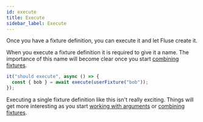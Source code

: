 ```yaml
---
id: execute
title: Execute
sidebar_label: Execute
---
```


Once you have a fixture definition, you can execute it and let Fluse create it.

When you execute a fixture definition it is required to give it a name. The importance of this name will become clear once you start [combining fixtures](./combining-fixtures.md).

```typescript
it("should execute", async () => {
  const { bob } = await execute(userFixture("bob"));
});
```

Executing a single fixture definition like this isn't really exciting. Things will get more interesting as you start [working with arguments](./supplying-arguments.md) or [combining fixtures](./combining-fixtures.md).
